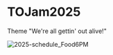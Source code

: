 # TOJam2025

Theme "We're all gettin' out alive!"

![2025-schedule_Food6PM](https://github.com/user-attachments/assets/ac473e99-8951-4d41-bf56-8b4e96f9df45)
